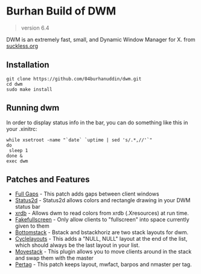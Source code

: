 # Burhan Build of DWM

> version 6.4

DWM is an extremely fast, small, and Dynamic Window Manager for X. from [suckless.org](https://dwm.suckless.org/)

## Installation

    git clone https://github.com/04burhanuddin/dwm.git
    cd dwm
    sudo make install

## Running dwm

In order to display status info in the bar, you can do something
like this in your .xinitrc:

    while xsetroot -name "`date` `uptime | sed 's/.*,//'`"
    do
     sleep 1
    done &
    exec dwm

## Patches and Features

- [Full Gaps](https://dwm.suckless.org/patches/fullgaps/) - This patch adds gaps between client windows
- [Status2d](https://dwm.suckless.org/patches/status2d/) - Status2d allows colors and rectangle drawing in your DWM status bar
- [xrdb](https://dwm.suckless.org/patches/xrdb/) - Allows dwm to read colors from xrdb (.Xresources) at run time.
- [Fakefullscreen](https://dwm.suckless.org/patches/fakefullscreen/) - Only allow clients to "fullscreen" into space currently given to them
- [Bottomstack](https://dwm.suckless.org/patches/bottomstack/) - Bstack and bstackhoriz are two stack layouts for dwm.
- [Cyclelayouts](https://dwm.suckless.org/patches/cyclelayouts/) - This adds a "NULL, NULL" layout at the end of the list, which should always be the last layout in your list.
- [Movestack](https://dwm.suckless.org/patches/movestack/) - This plugin allows you to move clients around in the stack and swap them with the master
- [Pertag](https://dwm.suckless.org/patches/pertag/) - This patch keeps layout, mwfact, barpos and nmaster per tag.
